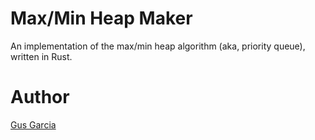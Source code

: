 # Max/Min Heap Maker

An implementation of the max/min heap algorithm (aka, priority queue), written in Rust.

# Author

[Gus Garcia][1]

[1]: mailto:guscastles@gmail.com
